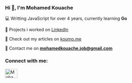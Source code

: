 
<h3 align="left">Hi 👋, I'm Mohamed Kouache</h3>


💻 Writting JavaScript for over 4 years, currently learning **Go**

💾 Projects i worked on [LinkedIn](https://www.linkedin.com/in/mohamed-kouache/details/projects/)

📑 Check out my articles on [koumo.me](https://www.koumo.me/)

📧 Contact me on **mohamedkouache.job@gmail.com**



<h3 align="left">Connect with me:</h3>
<p align="left">
<a href="https://www.linkedin.com/in/mohamed-kouache" target="blank"><img align="center" src="https://raw.githubusercontent.com/rahuldkjain/github-profile-readme-generator/master/src/images/icons/Social/linked-in-alt.svg" alt="Mohamed Kouache" height="30" width="40" /></a>
</p>
